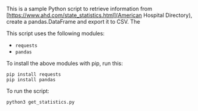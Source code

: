 This is a sample Python script to retrieve information from [https://www.ahd.com/state_statistics.html](American Hospital Directory), create a pandas.DataFrame and export it to CSV. The 

This script uses the following modules:

- `requests`
- `pandas`

To install the above modules with pip, run this:

    pip install requests 
    pip install pandas

To run the script:

    python3 get_statistics.py
